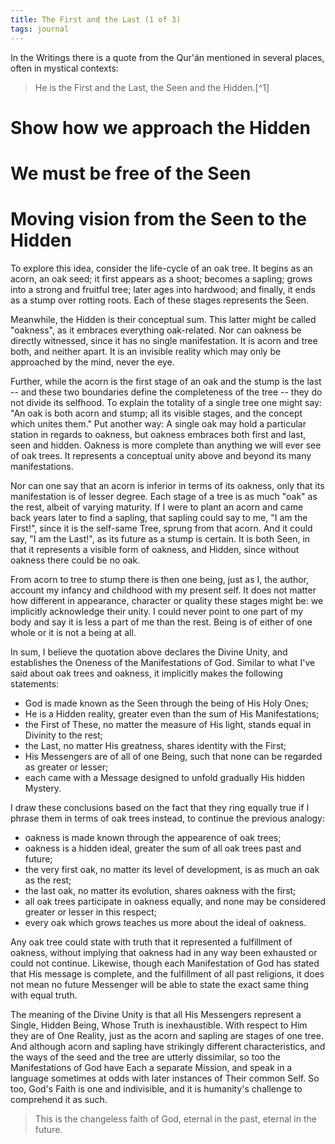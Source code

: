 ```yaml
---
title: The First and the Last (1 of 3)
tags: journal
---
```


In the Writings there is a quote from the Qur'án mentioned in several places,
often in mystical contexts:

> He is the First and the Last, the Seen and the Hidden.[^1]

# Show how we approach the Hidden
# We must be free of the Seen
# Moving vision from the Seen to the Hidden

To explore this idea, consider the life-cycle of an oak tree.  It begins as an
acorn, an oak seed; it first appears as a shoot; becomes a sapling; grows into
a strong and fruitful tree; later ages into hardwood; and finally, it ends as
a stump over rotting roots.  Each of these stages represents the Seen.

Meanwhile, the Hidden is their conceptual sum.  This latter might be called
"oakness", as it embraces everything oak-related.  Nor can oakness be directly
witnessed, since it has no single manifestation.  It is acorn and tree both,
and neither apart.  It is an invisible reality which may only be approached by
the mind, never the eye.

Further, while the acorn is the first stage of an oak and the stump is the
last -- and these two boundaries define the completeness of the tree -- they
do not divide its selfhood.  To explain the totality of a single tree one
might say: "An oak is both acorn and stump; all its visible stages, and the
concept which unites them."  Put another way: A single oak may hold a
particular station in regards to oakness, but oakness embraces both first and
last, seen and hidden.  Oakness is more complete than anything we will ever
see of oak trees.  It represents a conceptual unity above and beyond its many
manifestations.

Nor can one say that an acorn is inferior in terms of its oakness, only that
its manifestation is of lesser degree.  Each stage of a tree is as much "oak"
as the rest, albeit of varying maturity.  If I were to plant an acorn and came
back years later to find a sapling, that sapling could say to me, "I am the
First!", since it is the self-same Tree, sprung from that acorn.  And it could
say, "I am the Last!", as its future as a stump is certain.  It is both Seen,
in that it represents a visible form of oakness, and Hidden, since without
oakness there could be no oak.

From acorn to tree to stump there is then one being, just as I, the author,
account my infancy and childhood with my present self.  It does not matter how
different in appearance, character or quality these stages might be: we
implicitly acknowledge their unity.  I could never point to one part of my
body and say it is less a part of me than the rest.  Being is of either of one
whole or it is not a being at all.

In sum, I believe the quotation above declares the Divine Unity, and
establishes the Oneness of the Manifestations of God.  Similar to what I've
said about oak trees and oakness, it implicitly makes the following
statements:

 - God is made known as the Seen through the being of His Holy Ones;
 - He is a Hidden reality, greater even than the sum of His Manifestations;
 - the First of These, no matter the measure of His light, stands equal in
   Divinity to the rest;
 - the Last, no matter His greatness, shares identity with the First;
 - His Messengers are of all of one Being, such that none can be regarded as
   greater or lesser;
 - each came with a Message designed to unfold gradually His hidden Mystery.

I draw these conclusions based on the fact that they ring equally true if I
phrase them in terms of oak trees instead, to continue the previous analogy:

 - oakness is made known through the appearence of oak trees;
 - oakness is a hidden ideal, greater the sum of all oak trees past and
   future;
 - the very first oak, no matter its level of development, is as much an oak
   as the rest;
 - the last oak, no matter its evolution, shares oakness with the first;
 - all oak trees participate in oakness equally, and none may be considered
   greater or lesser in this respect;
 - every oak which grows teaches us more about the ideal of oakness.

Any oak tree could state with truth that it represented a fulfillment of
oakness, without implying that oakness had in any way been exhausted or could
not continue.  Likewise, though each Manifestation of God has stated that His
message is complete, and the fulfillment of all past religions, it does not
mean no future Messenger will be able to state the exact same thing with equal
truth.

The meaning of the Divine Unity is that all His Messengers represent a Single,
Hidden Being, Whose Truth is inexhaustible.  With respect to Him they are of
One Reality, just as the acorn and sapling are stages of one tree.  And
although acorn and sapling have strikingly different characteristics, and the
ways of the seed and the tree are utterly dissimilar, so too the
Manifestations of God have Each a separate Mission, and speak in a language
sometimes at odds with later instances of Their common Self.  So too, God's
Faith is one and indivisible, and it is humanity's challenge to comprehend it
as such.

> This is the changeless faith of God, eternal in the past, eternal in the
> future.
